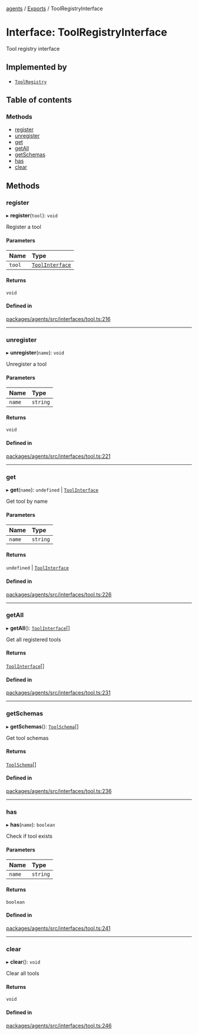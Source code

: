 <!-- 
 ⚠️  AUTO-GENERATED FILE - DO NOT EDIT MANUALLY
 This file is automatically generated by scripts/docs-generator.js
 To make changes, edit the source TypeScript files or update the generator script
-->

[agents](../../) / [Exports](../modules) / ToolRegistryInterface

# Interface: ToolRegistryInterface

Tool registry interface

## Implemented by

- [`ToolRegistry`](../classes/ToolRegistry)

## Table of contents

### Methods

- [register](ToolRegistryInterface#register)
- [unregister](ToolRegistryInterface#unregister)
- [get](ToolRegistryInterface#get)
- [getAll](ToolRegistryInterface#getall)
- [getSchemas](ToolRegistryInterface#getschemas)
- [has](ToolRegistryInterface#has)
- [clear](ToolRegistryInterface#clear)

## Methods

### register

▸ **register**(`tool`): `void`

Register a tool

#### Parameters

| Name | Type |
| :------ | :------ |
| `tool` | [`ToolInterface`](ToolInterface) |

#### Returns

`void`

#### Defined in

[packages/agents/src/interfaces/tool.ts:216](https://github.com/woojubb/robota/blob/d84cd2e1e6915e9f7e9aff8f9b06df02e55c139b/packages/agents/src/interfaces/tool.ts#L216)

___

### unregister

▸ **unregister**(`name`): `void`

Unregister a tool

#### Parameters

| Name | Type |
| :------ | :------ |
| `name` | `string` |

#### Returns

`void`

#### Defined in

[packages/agents/src/interfaces/tool.ts:221](https://github.com/woojubb/robota/blob/d84cd2e1e6915e9f7e9aff8f9b06df02e55c139b/packages/agents/src/interfaces/tool.ts#L221)

___

### get

▸ **get**(`name`): `undefined` \| [`ToolInterface`](ToolInterface)

Get tool by name

#### Parameters

| Name | Type |
| :------ | :------ |
| `name` | `string` |

#### Returns

`undefined` \| [`ToolInterface`](ToolInterface)

#### Defined in

[packages/agents/src/interfaces/tool.ts:226](https://github.com/woojubb/robota/blob/d84cd2e1e6915e9f7e9aff8f9b06df02e55c139b/packages/agents/src/interfaces/tool.ts#L226)

___

### getAll

▸ **getAll**(): [`ToolInterface`](ToolInterface)[]

Get all registered tools

#### Returns

[`ToolInterface`](ToolInterface)[]

#### Defined in

[packages/agents/src/interfaces/tool.ts:231](https://github.com/woojubb/robota/blob/d84cd2e1e6915e9f7e9aff8f9b06df02e55c139b/packages/agents/src/interfaces/tool.ts#L231)

___

### getSchemas

▸ **getSchemas**(): [`ToolSchema`](ToolSchema)[]

Get tool schemas

#### Returns

[`ToolSchema`](ToolSchema)[]

#### Defined in

[packages/agents/src/interfaces/tool.ts:236](https://github.com/woojubb/robota/blob/d84cd2e1e6915e9f7e9aff8f9b06df02e55c139b/packages/agents/src/interfaces/tool.ts#L236)

___

### has

▸ **has**(`name`): `boolean`

Check if tool exists

#### Parameters

| Name | Type |
| :------ | :------ |
| `name` | `string` |

#### Returns

`boolean`

#### Defined in

[packages/agents/src/interfaces/tool.ts:241](https://github.com/woojubb/robota/blob/d84cd2e1e6915e9f7e9aff8f9b06df02e55c139b/packages/agents/src/interfaces/tool.ts#L241)

___

### clear

▸ **clear**(): `void`

Clear all tools

#### Returns

`void`

#### Defined in

[packages/agents/src/interfaces/tool.ts:246](https://github.com/woojubb/robota/blob/d84cd2e1e6915e9f7e9aff8f9b06df02e55c139b/packages/agents/src/interfaces/tool.ts#L246)
